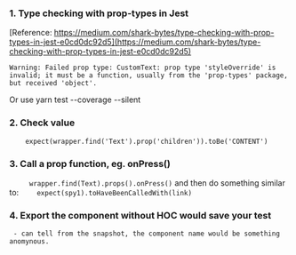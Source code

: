 ### 1. Type checking with prop-types in Jest
[Reference: https://medium.com/shark-bytes/type-checking-with-prop-types-in-jest-e0cd0dc92d5](https://medium.com/shark-bytes/type-checking-with-prop-types-in-jest-e0cd0dc92d5)

`Warning: Failed prop type: CustomText: prop type 'styleOverride' is invalid; it must be a function, usually from the 'prop-types' package, but received 'object'.`


Or use yarn test --coverage --silent


### 2. Check value
`    expect(wrapper.find('Text').prop('children')).toBe('CONTENT')`

### 3. Call a prop function, eg. onPress()
`     wrapper.find(Text).props().onPress()`
and then do something similar to:
`    expect(spy1).toHaveBeenCalledWith(link)`

### 4. Export the component without HOC would save your test

     - can tell from the snapshot, the component name would be something anomynous.
